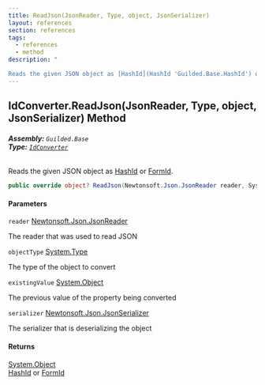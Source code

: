 ```yaml
---
title: ReadJson(JsonReader, Type, object, JsonSerializer)
layout: references
section: references
tags:
  - references
  - method
description: "

Reads the given JSON object as [HashId](HashId 'Guilded.Base.HashId') or [FormId](FormId 'Guilded.Base.FormId')."
---
```


## IdConverter.ReadJson(JsonReader, Type, object, JsonSerializer) Method
###### **Assembly:** `Guilded.Base`<br/>**Type:** [`IdConverter`](IdConverter 'Guilded.Base.IdConverter')

Reads the given JSON object as [HashId](HashId 'Guilded.Base.HashId') or [FormId](FormId 'Guilded.Base.FormId').

```csharp
public override object? ReadJson(Newtonsoft.Json.JsonReader reader, System.Type objectType, object? existingValue, Newtonsoft.Json.JsonSerializer serializer);
```
#### Parameters

<a name='Guilded.Base.IdConverter.ReadJson(Newtonsoft.Json.JsonReader,System.Type,object,Newtonsoft.Json.JsonSerializer).reader'></a>

`reader` [Newtonsoft.Json.JsonReader](https://docs.microsoft.com/en-us/dotnet/api/Newtonsoft.Json.JsonReader 'Newtonsoft.Json.JsonReader')

The reader that was used to read JSON

<a name='Guilded.Base.IdConverter.ReadJson(Newtonsoft.Json.JsonReader,System.Type,object,Newtonsoft.Json.JsonSerializer).objectType'></a>

`objectType` [System.Type](https://docs.microsoft.com/en-us/dotnet/api/System.Type 'System.Type')

The type of the object to convert

<a name='Guilded.Base.IdConverter.ReadJson(Newtonsoft.Json.JsonReader,System.Type,object,Newtonsoft.Json.JsonSerializer).existingValue'></a>

`existingValue` [System.Object](https://docs.microsoft.com/en-us/dotnet/api/System.Object 'System.Object')

The previous value of the property being converted

<a name='Guilded.Base.IdConverter.ReadJson(Newtonsoft.Json.JsonReader,System.Type,object,Newtonsoft.Json.JsonSerializer).serializer'></a>

`serializer` [Newtonsoft.Json.JsonSerializer](https://docs.microsoft.com/en-us/dotnet/api/Newtonsoft.Json.JsonSerializer 'Newtonsoft.Json.JsonSerializer')

The serializer that is deserializing the object

#### Returns
[System.Object](https://docs.microsoft.com/en-us/dotnet/api/System.Object 'System.Object')  
[HashId](HashId 'Guilded.Base.HashId') or [FormId](FormId 'Guilded.Base.FormId')